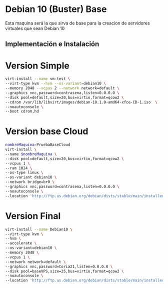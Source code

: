 # Debian 10 (Buster) Base
Esta maquina será la que sirva de base para la creacion de servidores virtuales que sean Debian 10
## Implementación e Instalación
# Version Simple

```bash
virt-install --name vm-test \
--virt-type kvm --hvm --os-variant=debian10 \
--memory 2048 --vcpus 2 --network network=default \
--graphics vnc,password=contrasena,listen=0.0.0.0 \
--disk pool=default,size=20,bus=virtio,format=qcow2 \
--cdrom /var/lib/libvirt/images/debian-10.1.0-amd64-xfce-CD-1.iso  \
--noautoconsole \
--boot cdrom,hd
```

# Version base Cloud

```bash
nombreMaquina=PruebaBaseCloud
virt-install \
--name $nombreMaquina \
--disk pool=default,size=20,bus=virtio,format=qcow2 \
--vcpus 1 \
--ram 1024 \
--os-type linux \
--os-variant debian10 \
--network bridge=br0 \
--graphics vnc,password=contrasena,listen=0.0.0.0 \
--noautoconsole \
--location 'http://ftp.us.debian.org/debian/dists/stable/main/installer-amd64/'
```

# Version Final

```bash
virt-install --name Debian10 \
--virt-type kvm \
--hvm \
--accelerate \
--os-variant=debian10 \
--memory 2048 \
--vcpus 1 \
--network network=default \
--graphics vnc,password=Coria21,listen=0.0.0.0 \
--disk pool=baseVPS,size=25,bus=virtio,format=qcow2 \
--noautoconsole \
--location 'http://ftp.us.debian.org/debian/dists/stable/main/installer-amd64/'
```